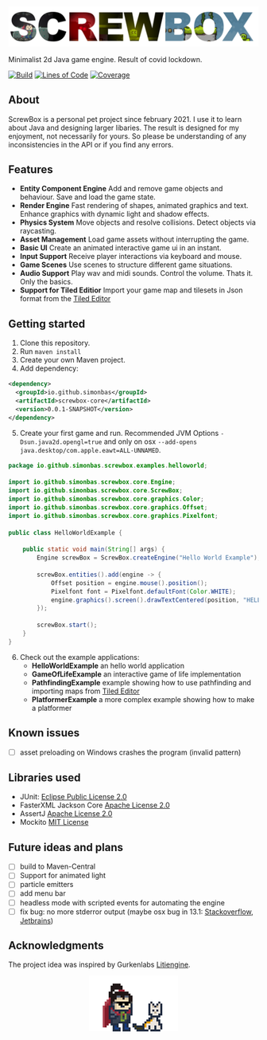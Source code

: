 ![Project Logo](docs/logo.png)

Minimalist 2d Java game engine. Result of covid lockdown.

[![Build](https://github.com/simonbas/screwbox/actions/workflows/build.yml/badge.svg)](https://github.com/simonbas/screwbox/actions/workflows/build.yml) [![Lines of Code](https://sonarcloud.io/api/project_badges/measure?project=simonbas_screwbox-engine&metric=ncloc)](https://sonarcloud.io/summary/new_code?id=simonbas_screwbox-engine) [![Coverage](https://sonarcloud.io/api/project_badges/measure?project=simonbas_screwbox-engine&metric=coverage)](https://sonarcloud.io/summary/new_code?id=simonbas_screwbox-engine)

## About

ScrewBox is a personal pet project since february 2021. I use it to learn about Java and designing larger libaries.
The result is designed for my enjoyment, not necessarily for yours.
So please be understanding of any inconsistencies in the API or if you find any errors.

## Features

- **Entity Component Engine** Add and remove game objects and behaviour. Save and load the game state.
- **Render Engine** Fast rendering of shapes, animated graphics and text. Enhance graphics with dynamic light and shadow
  effects.
- **Physics System** Move objects and resolve collisions. Detect objects via raycasting.
- **Asset Management** Load game assets without interrupting the game.
- **Basic UI** Create an animated interactive game ui in an instant.
- **Input Support** Receive player interactions via keyboard and mouse.
- **Game Scenes** Use scenes to structure different game situations.
- **Audio Support** Play wav and midi sounds. Control the volume. Thats it. Only the basics.
- **Support for Tiled Editior** Import your game map and tilesets in Json format from
  the [Tiled Editor](https://www.mapeditor.org)

## Getting started

1. Clone this repository.
2. Run `maven install`
3. Create your own Maven project.
4. Add dependency:

``` xml
<dependency>
  <groupId>io.github.simonbas</groupId>
  <artifactId>screwbox-core</artifactId>
  <version>0.0.1-SNAPSHOT</version>
</dependency>
```
5. Create your first game and run. Recommended JVM Options `-Dsun.java2d.opengl=true` and only on
   osx `--add-opens java.desktop/com.apple.eawt=ALL-UNNAMED`.

``` java
package io.github.simonbas.screwbox.examples.helloworld;

import io.github.simonbas.screwbox.core.Engine;
import io.github.simonbas.screwbox.core.ScrewBox;
import io.github.simonbas.screwbox.core.graphics.Color;
import io.github.simonbas.screwbox.core.graphics.Offset;
import io.github.simonbas.screwbox.core.graphics.Pixelfont;

public class HelloWorldExample {

    public static void main(String[] args) {
        Engine screwBox = ScrewBox.createEngine("Hello World Example");

        screwBox.entities().add(engine -> {
            Offset position = engine.mouse().position();
            Pixelfont font = Pixelfont.defaultFont(Color.WHITE);
            engine.graphics().screen().drawTextCentered(position, "HELLO WORLD!", font, 4);
        });

        screwBox.start();
    }
}
```

6. Check out the example applications:
    - **HelloWorldExample** an hello world application
    - **GameOfLifeExample** an interactive game of life implementation
    - **PathfindingExample** example showing how to use pathfinding and importing maps
      from [Tiled Editor](https://www.mapeditor.org)
    - **PlatformerExample** a more complex example showing how to make a platformer

## Known issues
- [ ] asset preloading on Windows crashes the program (invalid pattern)

## Libraries used

- JUnit: [Eclipse Public License 2.0](https://github.com/junit-team/junit5/blob/main/LICENSE.md)
- FasterXML Jackson Core [Apache License 2.0](https://github.com/FasterXML/jackson-core/blob/2.14/LICENSE)
- AssertJ [Apache License 2.0](https://github.com/assertj/assertj-core/blob/main/LICENSE.txt)
- Mockito [MIT License](https://github.com/mockito/mockito/blob/main/LICENSE)

## Future ideas and plans

- [ ] build to Maven-Central
- [ ] Support for animated light
- [ ] particle emitters
- [ ] add menu bar
- [ ] headless mode with scripted events for automating the engine
- [ ] fix bug: no more stderror output (maybe osx bug in
  13.1: [Stackoverflow](https://stackoverflow.com/questions/74609260/r-warnings-errors-in-a-fresh-install), [Jetbrains](https://youtrack.jetbrains.com/issue/PY-58036))

## Acknowledgments

The project idea was inspired by Gurkenlabs [Litiengine](https://github.com/gurkenlabs/litiengine).


<p align="center"><img src="docs/outro.gif"></p>

